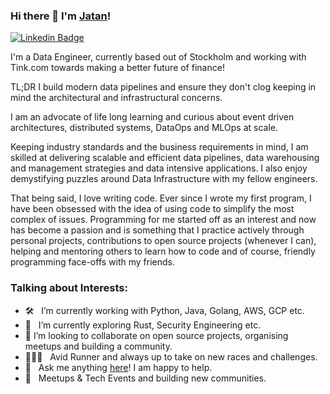 ### Hi there 👋 I'm [Jatan](https://github.com/jdxgn/)!

[![Linkedin Badge](https://img.shields.io/badge/-LinkedIn-0e76a8?style=flat-square&logo=Linkedin&logoColor=white)](https://www.linkedin.com/in/jatandewgun/)

I'm a Data Engineer, currently based out of Stockholm and working with Tink.com towards making a better future of finance!

TL;DR I build modern data pipelines and ensure they don't clog keeping in mind the architectural and infrastructural concerns.

I am an advocate of life long learning and curious about event driven architectures, distributed systems, DataOps and MLOps at scale.

Keeping industry standards and the business requirements in mind, I am skilled at delivering scalable and efficient data pipelines, data warehousing and management strategies and data intensive applications. I also enjoy demystifying puzzles around Data Infrastructure with my fellow engineers.

That being said, I love writing code. Ever since I wrote my first program, I have been obsessed with the idea of using code to simplify the most complex of issues. Programming for me started off as an interest and now has become a passion and is something that I practice actively through personal projects, contributions to open source projects (whenever I can), helping and mentoring others to learn how to code and of course, friendly programming face-offs with my friends.

### Talking about Interests:

- 🛠 &nbsp; I’m currently working with Python, Java, Golang, AWS, GCP etc.
- 🚀 &nbsp; I’m currently exploring Rust, Security Engineering etc.
- 👯 I’m looking to collaborate on open source projects, organising meetups and building a community.
- 🏃🏻‍♂️ &nbsp; Avid Runner and always up to take on new races and challenges.
- 💬 &nbsp; Ask me anything [here](https://github.com/jdxgn/jdxgn/issues)! I am happy to help.
- 🍕 &nbsp; Meetups & Tech Events and building new communities.
